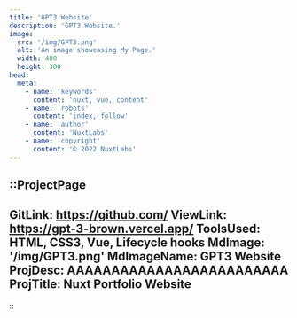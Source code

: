 ```yaml
---
title: 'GPT3 Website'
description: 'GPT3 Website.'
image:
  src: '/img/GPT3.png'
  alt: 'An image showcasing My Page.'
  width: 400
  height: 300
head:
  meta:
    - name: 'keywords'
      content: 'nuxt, vue, content'
    - name: 'robots'
      content: 'index, follow'
    - name: 'author'
      content: 'NuxtLabs'
    - name: 'copyright'
      content: '© 2022 NuxtLabs'
---
```


::ProjectPage
---
GitLink: https://github.com/
ViewLink: https://gpt-3-brown.vercel.app/
ToolsUsed: HTML, CSS3, Vue, Lifecycle hooks
MdImage: '/img/GPT3.png'
MdImageName: GPT3 Website
ProjDesc: AAAAAAAAAAAAAAAAAAAAAAAAA
ProjTitle: Nuxt Portfolio Website
---

::
